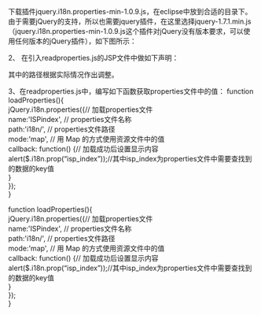  下载插件jquery.i18n.properties-min-1.0.9.js，在eclipse中放到合适的目录下。由于需要jQuery的支持，所以也需要jquery插件，在这里选择jquery-1.7.1.min.js（jquery.i18n.properties-min-1.0.9.js这个插件对jQuery没有版本要求，可以使用任何版本的jQuery插件），如下图所示：
 
 
 2、  在引入readproperties.js的JSP文件中做如下声明：
 <script src="js/jquery-1.7.1.min.js" language="javascript">  
</script>  
  
<script type="text/javascript" src="js/jquery.i18n.properties-min-1.0.9.js">   
</script>


<script src="js/jquery-1.7.1.min.js" language="javascript">  
</script>  
  
<script type="text/javascript" src="js/jquery.i18n.properties-min-1.0.9.js">   
</script>  

其中的路径根据实际情况作出调整。


3、在readproperties.js中，编写如下函数获取properties文件中的值：
function loadProperties(){  
    jQuery.i18n.properties({// 加载properties文件  
    name:'ISPindex', // properties文件名称  
    path:'i18n/', // properties文件路径  
    mode:'map', // 用 Map 的方式使用资源文件中的值  
    callback: function() {// 加载成功后设置显示内容  
        alert($.i18n.prop(“isp_index”));//其中isp_index为properties文件中需要查找到的数据的key值  
    }  
    });  
}  


function loadProperties(){  
    jQuery.i18n.properties({// 加载properties文件  
    name:'ISPindex', // properties文件名称  
    path:'i18n/', // properties文件路径  
    mode:'map', // 用 Map 的方式使用资源文件中的值  
    callback: function() {// 加载成功后设置显示内容  
        alert($.i18n.prop(“isp_index”));//其中isp_index为properties文件中需要查找到的数据的key值  
    }  
    });  
}  

